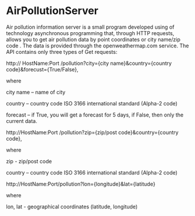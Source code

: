 # AirPollutionServer
Air pollution information server is a small program developed using of technology asynchronous
programming  that, through HTTP requests, allows you to get air pollution data by point coordinates or city name/zip code . 
The data is provided through the openweathermap.com service. The API contains only three types of Get requests:

http:// HostName:Port /pollution?city={city name}&country={country code}&forecust={True/False}, 

where

city name – name of city

country – country code  ISO 3166 international standard (Alpha-2 code)

forecast – if True, you will get a forecast for 5 days, if False, then only the current data.

http://HostName:Port /pollution?zip={zip/post code}&country={country code},

where

zip - zip/post code

country – country code  ISO 3166 international standard (Alpha-2 code)

http://HostName:Port/pollution?lon={longitude}&lat={latitude}

where

lon, lat - geographical coordinates (latitude, longitude)

